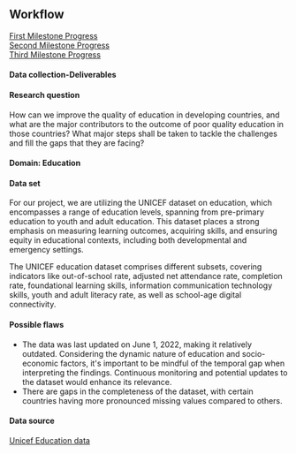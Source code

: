 ## Workflow

<a href="https://docs.google.com/document/d/1vdoBlSAXJYgv4zoRqSAO7MkyKua0M34kooFTypbseYE/edit" target="_blank">First Milestone Progress</a>
</br>
<a href="https://docs.google.com/document/d/1_FwAd3jI7S2PrnI3_lxBwGEcEFKswqevhZed6vOJn0o/edit?usp=sharing" target="_blank">Second Milestone Progress</a>
</br>
<a href="https://docs.google.com/document/d/178UysuxhqnmR6OBpbMBPNQ7G9iuPslN5WD_eokrSidg/edit" target="_blank">Third Milestone Progress</a>




#### Data collection-Deliverables

#### Research question

How can we improve the quality of education in developing countries, and what are the major contributors to the outcome of poor quality education in those countries? What major steps shall be taken to tackle the challenges and fill the gaps that they are facing?

#### Domain: Education

#### Data set
For our project, we are utilizing the UNICEF dataset on education, which encompasses a range of education levels, spanning from pre-primary education to youth and adult education. This dataset places a strong emphasis on measuring learning outcomes, acquiring skills, and ensuring equity in educational contexts, including both developmental and emergency settings.

The UNICEF education dataset comprises different subsets, covering indicators like out-of-school rate, adjusted net attendance rate, completion rate, foundational learning skills, information communication technology skills, youth and adult literacy rate, as well as school-age digital connectivity.

#### Possible flaws
<ul>
<li>The data was last updated on June 1, 2022, making it relatively outdated. Considering the dynamic nature of education and socio-economic factors, it's important to be mindful of the temporal gap when interpreting the findings. Continuous monitoring and potential updates to the dataset would enhance its relevance.</li>
<li>There are gaps in the completeness of the dataset, with certain countries having more pronounced missing values compared to others.</li>      
</ul>

#### Data source
<a href="https://data.unicef.org/topic/education/overview/" target="_blank">Unicef Education data</a>
